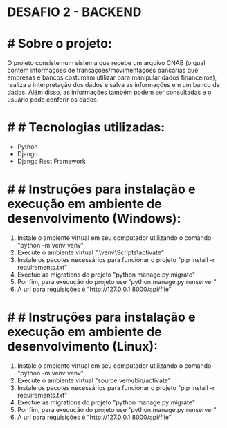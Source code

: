# DESAFIO 2 - BACKEND

# # Sobre o projeto:

O projeto consiste num sistema que recebe um arquivo CNAB (o qual contém informações de transações/movimentações bancárias que empresas e bancos costumam utilizar para manipular dados financeiros), realiza a interpretação dos dados e salva as informações em um banco de dados. Além disso, as informações também podem ser consultadas e o usuário pode conferir os dados.

# # # Tecnologias utilizadas:
- Python
- Django
- Django Rest Framework

# # # Instruções para instalação e execução em ambiente de desenvolvimento (Windows):

1. Instale o ambiente virtual em seu computador utilizando o comando "python -m venv venv"
2. Execute o ambiente virtual ".\venv\Scripts\activate"
3. Instale os pacotes necessários para funcionar o projeto "pip install -r requirements.txt"
4. Exectue as migrations do projeto "python manage.py migrate"
5. Por fim, para execução do projeto use "python manage.py runserver"
6. A url para requisições é "http://127.0.0.1:8000/api/file"

# # # Instruções para instalação e execução em ambiente de desenvolvimento (Linux):

1. Instale o ambiente virtual em seu computador utilizando o comando "python -m venv venv"
2. Execute o ambiente virtual "source venv/bin/activate"
3. Instale os pacotes necessários para funcionar o projeto "pip install -r requirements.txt"
4. Exectue as migrations do projeto "python manage.py migrate"
5. Por fim, para execução do projeto use "python manage.py runserver"
6. A url para requisições é "http://127.0.0.1:8000/api/file"
